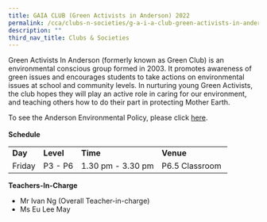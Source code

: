 ```yaml
---
title: GAIA CLUB (Green Activists in Anderson) 2022
permalink: /cca/clubs-n-societies/g-a-i-a-club-green-activists-in-anderson-2022
description: ""
third_nav_title: Clubs & Societies
---
```

<p>Green Activists In Anderson (formerly known as Green Club) is an environmental conscious group formed in 2003. It promotes awareness of green issues and encourages students to take actions on environmental issues at school and community levels. In nurturing young Green Activists, the club hopes they will play an active role in caring for our environment, and teaching others how to do their part in protecting Mother Earth.</p>
<p>To see the Anderson&nbsp;Environmental Policy, please click&nbsp;<a href="https://andersonpri.moe.edu.sg/qql/slot/u196/docs/CCAs/G.A.I.A/APS%20Environment%20Policy.pdf" target="_blank" rel="noopener">here</a>.<br /><br><strong>Schedule</strong></p>
<table border="0" cellspacing="0" cellpadding="3">
<tbody>
<tr>
<td><strong>Day</strong></td>
<td><strong>Level</strong></td>
<td><strong>Time</strong></td>
<td><strong>Venue</strong></td>
</tr>
<tr>
<td>
<div>Friday</div>
</td>
<td>P3 - P6</td>
<td>1.30 pm - 3.30 pm</td>
<td>P6.5 Classroom&nbsp;</td>
</tr>
</tbody>
</table>
<p><strong>Teachers-In-Charge</strong></p>
<ul>
<li>Mr Ivan Ng&nbsp;(Overall Teacher-in-charge)</li>
<li>Ms Eu Lee May</li>
</ul>